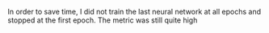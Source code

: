In order to save time, I did not train the last neural network at all epochs and stopped at the first epoch. The metric was still quite high
